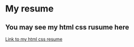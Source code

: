 # My resume

## You may see my html css rusume here 

[Link to my html css resume](https://sserg-dev.github.io/resume/)
